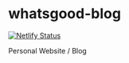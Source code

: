 # whatsgood-blog

[![Netlify Status](https://api.netlify.com/api/v1/badges/bf680fd7-e91a-458c-bf85-754bf851f68c/deploy-status)](https://app.netlify.com/sites/whatsgoodio/deploys)

Personal Website / Blog 
